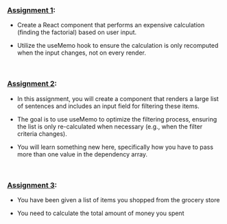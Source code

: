 ### [Assignment 1](./src/components/Assignment1.jsx):

- Create a React component that performs an expensive calculation (finding the factorial) based on user input.

- Utilize the useMemo hook to ensure the calculation is only recomputed when the input changes, not on every render.

<br>

### [Assignment 2](./src/components/Assignment2.jsx):

- In this assignment, you will create a component that renders a large list of sentences and includes an input field for filtering these items.

- The goal is to use useMemo to optimize the filtering process, ensuring the list is only re-calculated when necessary (e.g., when the filter criteria changes).
- You will learn something new here, specifically how you have to pass more than one value in the dependency array.

<br>

### [Assignment 3](./src/components/Assignment3.jsx):

- You have been given a list of items you shopped from the grocery store

- You need to calculate the total amount of money you spent
